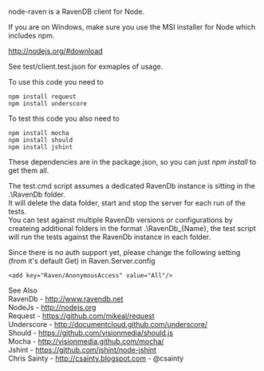 node-raven is a RavenDB client for Node.


If you are on Windows, make sure you use the MSI installer for Node which includes npm.

http://nodejs.org/#download


See test/client.test.json for exmaples of usage.

To use this code you need to

```
npm install request
npm install underscore
```

To test this code you also need to

```
npm install mocha
npm install should
npm install jshint
```

These dependencies are in the package.json, so you can just _npm install_ to get them all.

The test.cmd script assumes a dedicated RavenDb instance is sitting in the .\RavenDb folder.  
It will delete the data folder, start and stop the server for each run of the tests.  
You can test against multiple RavenDb versions or configurations by createing additional folders in the format .\RavenDb_{Name}, the test script will run the tests against the RavenDb instance in each folder.

Since there is no auth support yet, please change the following setting (from it's default Get) in Raven.Server.config

```
<add key="Raven/AnonymousAccess" value="All"/>
```

See Also  
RavenDb - http://www.ravendb.net  
NodeJs - http://nodejs.org  
Request - https://github.com/mikeal/request  
Underscore - http://documentcloud.github.com/underscore/  
Should - https://github.com/visionmedia/should.js  
Mocha - http://visionmedia.github.com/mocha/  
Jshint - https://github.com/jshint/node-jshint  
Chris Sainty - http://csainty.blogspot.com  -  @csainty  
